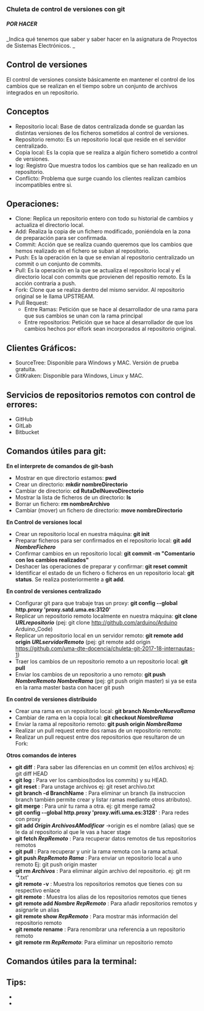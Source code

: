 ﻿### Chuleta de control de versiones con git

##### POR HACER

_Indica qué tenemos que saber y saber hacer en la asignatura de Proyectos de Sistemas Electrónicos. _

## Control de versiones
El control de versiones consiste básicamente en mantener el control de los cambios que se realizan en el tiempo sobre un conjunto de archivos integrados en un repositorio.


## Conceptos

* Repositorio local: Base de datos centralizada donde se guardan las distintas versiones de los ficheros sometidos al control de versiones.
* Repositorio remoto: Es un repositorio local que reside en el servidor centralizado.
* Copia local: Es la copia que se realiza a algún fichero sometido a control de versiones.
* log: Registro Que muestra todos los cambios que se han realizado en un repositorio.
* Conflicto: Problema que surge cuando los clientes realizan cambios incompatibles entre si.


## Operaciones:  

* Clone: Replica un repositorio entero con todo su historial de cambios y actualiza el directorio local.
* Add: Realiza la copia de un fichero modificado, poniéndola en la zona de preparación para ser confirmada.
* Commit: Acción que se realiza cuando queremos que los cambios que hemos realizado en el fichero se suban al repositorio.
* Push: Es la operación en la que se envian al repositorio centralizado un commit o un conjunto de commits.
* Pull: Es la operación en la que se actualiza el repositorio local y el directorio local con commits que provienen del repositio remoto. Es la acción contraria a push.
* Fork: Clone que se realiza dentro del mismo servidor. Al repositorio original se le llama UPSTREAM.
* Pull Request: 
  - Entre Ramas: Petición que se hace al desarrollador de una rama para que sus cambios se unan con la rama principal
  - Entre repositorios: Petición que se hace al desarrollador de que los cambios hechos por elfork sean incorporados al repositorio original.

## Clientes Gráficos:

* SourceTree: Disponible para Windows y MAC. Versión de prueba gratuita.
* GitKraken: Disponible para Windows, Linux y MAC.

## Servicios de repositorios remotos con control de errores:

* GitHub
* GitLab
* Bitbucket

## Comandos útiles para git:

**En el interprete de comandos de git-bash**

* Mostrar en que directorio estamos: **pwd**
* Crear un directorio: **mkdir nombreDirectorio**
* Cambiar de directorio: **cd RutaDelNuevoDirectorio**
* Mostrar la lista de ficheros de un directorio: **ls**
* Borrar un fichero: **rm nombreArchivo** 
* Cambiar (mover) un fichero de directorio: **move nombreDirectorio**

**En Control de versiones local**

* Crear un repositorio local en nuestra máquina: **git init**
* Preparar ficheros para ser confirmados en el repositorio local: **git add *NombreFichero***
* Confirmar cambios en un repositorio local: **git commit -m "Comentario con los cambios realizados"**
* Deshacer las operaciones de preparar y confirmar: **git reset commit** 
* Identificar el estado de un fichero o ficheros en un repositorio local: **git status**. Se realiza posteriormente a **git add**.

**En control de versiones centralizado**

* Configurar git para que trabaje tras un proxy: **git config --global http.proxy 'proxy.satd.uma.es:3120'**
* Replicar un repositorio remoto localmente en nuestra máquina: **git clone *URLrepositorio*** (pej: git clone http://github.com/arduino/Arduino Arduino_Code)
* Replicar un repositorio local en un servidor remoto: **git remote add origin *URLservidorRemoto*** (pej: git remote add origin https://github.com/uma-dte-docencia/chuleta-git-2017-18-internautas-1)
* Traer los cambios de un repositorio remoto a un repositorio local: **git pull**
* Enviar los cambios de un repositorio a uno remoto: **git push *NombreRemoto NombreRama*** (pej: git push origin master)
si ya se esta en la rama master basta con hacer git push

**En control de versiones distribuido**

* Crear una rama en un repositorio local: **git branch *NombreNuevaRama***
* Cambiar de rama en la copia local: **git checkout *NombreRama***
* Enviar la rama al repositorio remoto: **git push origin *NombreRama***
* Realizar un pull request entre dos ramas de un repositorio remoto:
* Realizar un pull request entre dos repositorios que resultaron de un Fork:

**Otros comandos de interes**

* **git diff** : Para saber las diferencias en un commit (en el/los archivos) ej: git diff HEAD
* **git log** : Para ver los cambios(todos los commits) y su HEAD.
* **git reset** : Para unstage archivos ej: git reset archivo.txt
* **git branch -d BranchName** : Para eliminar un branch (la instruccion branch también permite crear y listar ramas mediante otros atributos).
* **git merge** : Para unir tu rama a otra. ej: git merge rama2
* **git config --global http.proxy 'proxy.wifi.uma.es:3128'** : Para redes con proxy
* **git add *Origin ArchivosAModificar*** ->origin es el nombre (alias) que se le da al repositorio al que le vas a hacer stage
* **git fetch *RepRemoto*** : Para recuperar datos remotos de tus repositorios remotos
* **git pull** : Para recuperar y unir la rama remota con la rama actual.
* **git push *RepRemoto Rama*** : Para enviar un repositorio local a uno remoto Ej: git push origin master
* **git rm *Archivos*** : Para eliminar algún archivo del repositorio. ej: git rm '*.txt'
* **git remote -v** : Muestra los repositorios remotos que tienes con su respectivo enlace
* **git remote** : Muestra los alias de los repositorios remotos que tienes
* **git remote add *Nombre RepRemoto*** : Para añadir repositorios remotos y asignarle un alias
* **git remote show *RepRemoto*** : Para mostrar más información del repositorio remoto
* **git remote rename** : Para renombrar una referencia a un repositorio remoto
* **git remote rm *RepRemoto***: Para eliminar un repositorio remoto


## Comandos útiles para la terminal:

## Tips:

*
*
